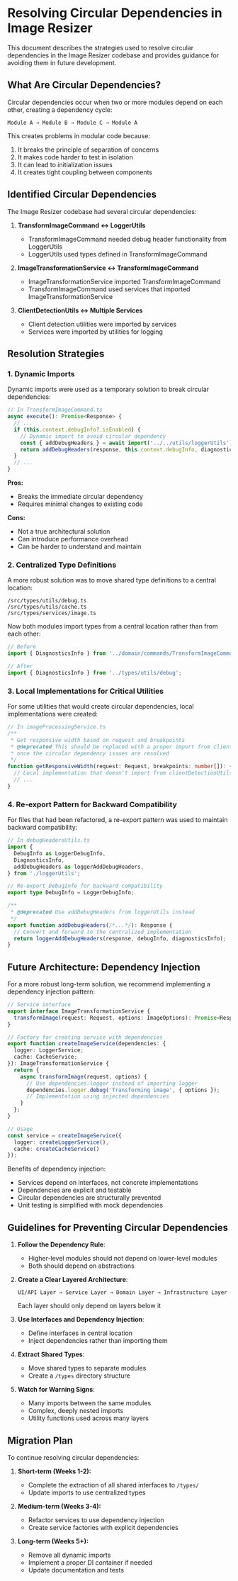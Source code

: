 # Resolving Circular Dependencies in Image Resizer

This document describes the strategies used to resolve circular dependencies in the Image Resizer codebase and provides guidance for avoiding them in future development.

## What Are Circular Dependencies?

Circular dependencies occur when two or more modules depend on each other, creating a dependency cycle:

```
Module A → Module B → Module C → Module A
```

This creates problems in modular code because:

1. It breaks the principle of separation of concerns
2. It makes code harder to test in isolation
3. It can lead to initialization issues
4. It creates tight coupling between components

## Identified Circular Dependencies

The Image Resizer codebase had several circular dependencies:

1. **TransformImageCommand ↔ LoggerUtils**
   - TransformImageCommand needed debug header functionality from LoggerUtils
   - LoggerUtils used types defined in TransformImageCommand

2. **ImageTransformationService ↔ TransformImageCommand**
   - ImageTransformationService imported TransformImageCommand
   - TransformImageCommand used services that imported ImageTransformationService

3. **ClientDetectionUtils ↔ Multiple Services**
   - Client detection utilities were imported by services
   - Services were imported by utilities for logging

## Resolution Strategies

### 1. Dynamic Imports

Dynamic imports were used as a temporary solution to break circular dependencies:

```typescript
// In TransformImageCommand.ts
async execute(): Promise<Response> {
  // ...
  if (this.context.debugInfo?.isEnabled) {
    // Dynamic import to avoid circular dependency
    const { addDebugHeaders } = await import('../../utils/loggerUtils');
    return addDebugHeaders(response, this.context.debugInfo, diagnosticsInfo);
  }
  // ...
}
```

**Pros:**
- Breaks the immediate circular dependency
- Requires minimal changes to existing code

**Cons:**
- Not a true architectural solution
- Can introduce performance overhead
- Can be harder to understand and maintain

### 2. Centralized Type Definitions

A more robust solution was to move shared type definitions to a central location:

```
/src/types/utils/debug.ts
/src/types/utils/cache.ts
/src/types/services/image.ts
```

Now both modules import types from a central location rather than from each other:

```typescript
// Before
import { DiagnosticsInfo } from '../domain/commands/TransformImageCommand';

// After
import { DiagnosticsInfo } from '../types/utils/debug';
```

### 3. Local Implementations for Critical Utilities

For some utilities that would create circular dependencies, local implementations were created:

```typescript
// In imageProcessingService.ts
/**
 * Get responsive width based on request and breakpoints
 * @deprecated This should be replaced with a proper import from clientDetectionUtils
 * once the circular dependency issues are resolved
 */
function getResponsiveWidth(request: Request, breakpoints: number[]): { width: number; source: string } {
  // Local implementation that doesn't import from clientDetectionUtils
  // ...
}
```

### 4. Re-export Pattern for Backward Compatibility

For files that had been refactored, a re-export pattern was used to maintain backward compatibility:

```typescript
// In debugHeadersUtils.ts
import {
  DebugInfo as LoggerDebugInfo,
  DiagnosticsInfo,
  addDebugHeaders as loggerAddDebugHeaders,
} from './loggerUtils';

// Re-export DebugInfo for backward compatibility
export type DebugInfo = LoggerDebugInfo;

/**
 * @deprecated Use addDebugHeaders from loggerUtils instead
 */
export function addDebugHeaders(/*...*/): Response {
  // Convert and forward to the centralized implementation
  return loggerAddDebugHeaders(response, debugInfo, diagnosticsInfo);
}
```

## Future Architecture: Dependency Injection

For a more robust long-term solution, we recommend implementing a dependency injection pattern:

```typescript
// Service interface
export interface ImageTransformationService {
  transformImage(request: Request, options: ImageOptions): Promise<Response>;
}

// Factory for creating service with dependencies
export function createImageService(dependencies: {
  logger: LoggerService;
  cache: CacheService;
}): ImageTransformationService {
  return {
    async transformImage(request, options) {
      // Use dependencies.logger instead of importing logger
      dependencies.logger.debug('Transforming image', { options });
      // Implementation using injected dependencies
    }
  };
}

// Usage
const service = createImageService({
  logger: createLoggerService(),
  cache: createCacheService()
});
```

Benefits of dependency injection:
- Services depend on interfaces, not concrete implementations
- Dependencies are explicit and testable
- Circular dependencies are structurally prevented
- Unit testing is simplified with mock dependencies

## Guidelines for Preventing Circular Dependencies

1. **Follow the Dependency Rule**:
   - Higher-level modules should not depend on lower-level modules
   - Both should depend on abstractions

2. **Create a Clear Layered Architecture**:
   ```
   UI/API Layer → Service Layer → Domain Layer → Infrastructure Layer
   ```
   Each layer should only depend on layers below it

3. **Use Interfaces and Dependency Injection**:
   - Define interfaces in central location
   - Inject dependencies rather than importing them

4. **Extract Shared Types**:
   - Move shared types to separate modules
   - Create a `/types` directory structure

5. **Watch for Warning Signs**:
   - Many imports between the same modules
   - Complex, deeply nested imports
   - Utility functions used across many layers

## Migration Plan

To continue resolving circular dependencies:

1. **Short-term (Weeks 1-2):**
   - Complete the extraction of all shared interfaces to `/types/`
   - Update imports to use centralized types

2. **Medium-term (Weeks 3-4):**
   - Refactor services to use dependency injection
   - Create service factories with explicit dependencies

3. **Long-term (Weeks 5+):**
   - Remove all dynamic imports
   - Implement a proper DI container if needed
   - Update documentation and tests
